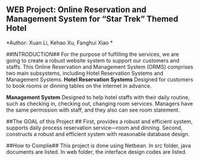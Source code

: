 ## WEB Project: Online Reservation and Management System for “Star Trek” Themed Hotel ##

*Author: Xuan Li, Kehao Xu, Fanghui Xiao *

##INTRODUCTION##
For the purpose of fulfilling the services, we are going to create a robust website system to support our customers and staffs. This Online Reservation and Management System (ORMS) comprises two main subsystems, including Hotel Reservation Systems and Management Systems.
**Hotel Reservation Systems**
Designed for customers to book rooms or dinning tables on the internet in advance.

**Management System**
Designed to help hotel staffs with their daily routine, such as checking in, checking out, changing room services. Managers have the same permission with staff, and they also can see room statement.

##The GOAL of this Project ##
First, provides a robust and efficient system, supports daily process reservation service—room and dinning.
Second, constructs a robust and efficient system with reasonable database design.

##How to Complie##
This project is done using Netbean. In src folder, java documents are listed. In web folder, the interface design codes are listed.



